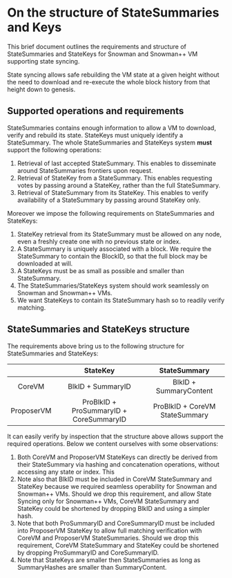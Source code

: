 # On the structure of StateSummaries and Keys

This brief document outlines the requirements and structure of StateSummaries and StateKeys for Snowman and Snowman++ VM supporting state syncing.

State syncing allows safe rebuilding the VM state at a given height without the need to download and re-execute the whole block history from that height down to genesis.

## Supported operations and requirements

StateSummaries contains enough information to allow a VM to download, verify and rebuild its state. StateKeys must uniquely identify a StateSummary.
The whole StateSummaries and StateKeys system **must** support the following operations:

1. Retrieval of last accepted StateSummary. This enables to disseminate around StateSummaries frontiers upon request.
2. Retrieval of StateKey from a StateSummary. This enables requesting votes by passing around a StateKey, rather than the full StateSummary.
3. Retrieval of StateSummary from its StateKey. This enables to verify availability of a StateSummary by passing around StateKey only.

Moreover we impose the following requirements on StateSummaries and StateKeys:

1. StateKey retrieval from its StateSummary must be allowed on any node, even a freshly create one with no previous state or index.
2. A StateSummary is uniquely associated with a block. We require the StateSummary to contain the BlockID, so that the full block may be downloaded at will.
3. A StateKeys must be as small as possible and smaller than StateSummary.
4. The StateSummaries/StateKeys system should work seamlessly on Snowman and Snowman++ VMs.
5. We want StateKeys to contain its StateSummary hash so to readily verify matching.

## StateSummaries and StateKeys structure

The requirements above bring us to the following structure for StateSummaries and StateKeys:

|            | StateKey                                | StateSummary                   |
|:----------:|:---------------------------------------:|:------------------------------:|
| CoreVM     | BlkID + SummaryID                       | BlkID + SummaryContent         |
| ProposerVM | ProBlkID + ProSummaryID + CoreSummaryID | ProBlkID + CoreVM StateSummary |

It can easily verify by inspection that the structure above allows support the required operations. Below we content ourselves with some observations:

1. Both CoreVM and ProposerVM StateKeys can directly be derived from their StateSummary via hashing and concatenation operations, without accessing any state or index. This
2. Note also that BlkID must be included in CoreVM StateSummary and StateKey because we required seamless operability for Snowman and Snowman++ VMs. Should we drop this requirement, and allow State Syncing only for Snowman++ VMs, CoreVM StateSummary and StateKey could be shortened by dropping BlkID and using a simpler hash.
3. Note that both ProSummaryID and CoreSummaryID must be included into ProposerVM StateKey to allow full matching verification with CoreVM and ProposerVM StateSummaries. Should we drop this requirement, CoreVM StateSummary and StateKey could be shortened by dropping ProSummaryID and CoreSummaryID.
4. Note that StateKeys are smaller then StateSummaries as long as SummaryHashes are smaller than SummaryContent.
